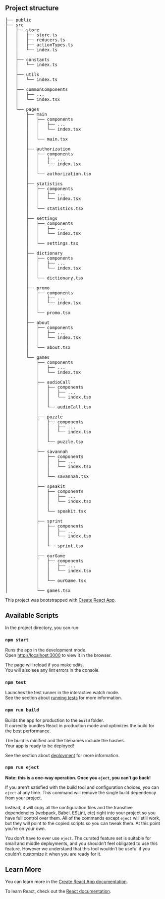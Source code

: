 Project structure
------------------
<pre>
├── public  
├── src  
│   ├── store  
│   │   ├── store.ts  
│   │   ├── reducers.ts  
│   │   ├── actionTypes.ts  
│   │   └── index.ts  
│   │  
│   ├── constants  
│   │   └── index.ts  
│   │  
│   ├── utils  
│   │   └── index.ts  
│   │  
│   ├── commonComponents  
│   │   ├── ...  
│   │   └── index.tsx  
│   │  
│   └── pages  
│       ├── main  
│       │   ├── components  
│       │   │   ├── ...  
│       │   │   └── index.tsx  
│       │   │  
│       │   └── main.tsx  
│       │   
│       ├── authorization  
│       │   ├── components  
│       │   │   ├── ...  
│       │   │   └── index.tsx  
│       │   │  
│       │   └── authorization.tsx  
│       │  
│       ├── statistics  
│       │   ├── components  
│       │   │   ├── ...  
│       │   │   └── index.tsx  
│       │   │  
│       │   └── statistics.tsx  
│       │  
│       ├── settings  
│       │   ├── components  
│       │   │   ├── ...  
│       │   │   └── index.tsx  
│       │   │  
│       │   └── settings.tsx  
│       │  
│       ├── dictionary  
│       │   ├── components  
│       │   │   ├── ...  
│       │   │   └── index.tsx  
│       │   │  
│       │   └── dictionary.tsx  
│       │  
│       ├── promo  
│       │   ├── components  
│       │   │   ├── ...  
│       │   │   └── index.tsx  
│       │   │  
│       │   └── promo.tsx  
│       │  
│       ├── about  
│       │   ├── components  
│       │   │   ├── ...  
│       │   │   └── index.tsx  
│       │   │  
│       │   └── about.tsx  
│       │  
│       └── games  
│           ├── components  
│           │   ├── ...  
│           │   └── index.tsx  
│           │  
│           ├── audioCall  
│           │   ├── components  
│           │   │   ├── ...  
│           │   │   └── index.tsx  
│           │   │  
│           │   └── audioCall.tsx  
│           │  
│           ├── puzzle  
│           │   ├── components  
│           │   │   ├── ...  
│           │   │   └── index.tsx  
│           │   │  
│           │   └── puzzle.tsx  
│           │  
│           ├── savannah  
│           │   ├── components  
│           │   │   ├── ...  
│           │   │   └── index.tsx  
│           │   │  
│           │   └── savannah.tsx  
│           │  
│           ├── speakit  
│           │   ├── components  
│           │   │   ├── ...  
│           │   │   └── index.tsx  
│           │   │  
│           │   └── speakit.tsx  
│           │  
│           ├── sprint  
│           │   ├── components  
│           │   │   ├── ...  
│           │   │   └── index.tsx  
│           │   │  
│           │   └── sprint.tsx  
│           │  
│           ├── ourGame  
│           │   ├── components  
│           │   │   ├── ...  
│           │   │   └── index.tsx  
│           │   │  
│           │   └── ourGame.tsx  
│           │  
│           └── games.tsx  
</pre>


This project was bootstrapped with [Create React App](https://github.com/facebook/create-react-app).

## Available Scripts

In the project directory, you can run:

### `npm start`

Runs the app in the development mode.<br />
Open [http://localhost:3000](http://localhost:3000) to view it in the browser.

The page will reload if you make edits.<br />
You will also see any lint errors in the console.

### `npm test`

Launches the test runner in the interactive watch mode.<br />
See the section about [running tests](https://facebook.github.io/create-react-app/docs/running-tests) for more information.

### `npm run build`

Builds the app for production to the `build` folder.<br />
It correctly bundles React in production mode and optimizes the build for the best performance.

The build is minified and the filenames include the hashes.<br />
Your app is ready to be deployed!

See the section about [deployment](https://facebook.github.io/create-react-app/docs/deployment) for more information.

### `npm run eject`

**Note: this is a one-way operation. Once you `eject`, you can’t go back!**

If you aren’t satisfied with the build tool and configuration choices, you can `eject` at any time. This command will remove the single build dependency from your project.

Instead, it will copy all the configuration files and the transitive dependencies (webpack, Babel, ESLint, etc) right into your project so you have full control over them. All of the commands except `eject` will still work, but they will point to the copied scripts so you can tweak them. At this point you’re on your own.

You don’t have to ever use `eject`. The curated feature set is suitable for small and middle deployments, and you shouldn’t feel obligated to use this feature. However we understand that this tool wouldn’t be useful if you couldn’t customize it when you are ready for it.

## Learn More

You can learn more in the [Create React App documentation](https://facebook.github.io/create-react-app/docs/getting-started).

To learn React, check out the [React documentation](https://reactjs.org/).
